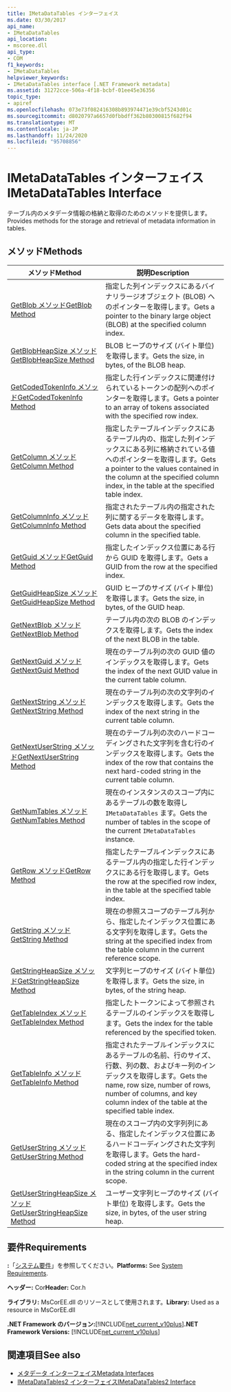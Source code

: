 ```yaml
---
title: IMetaDataTables インターフェイス
ms.date: 03/30/2017
api_name:
- IMetaDataTables
api_location:
- mscoree.dll
api_type:
- COM
f1_keywords:
- IMetaDataTables
helpviewer_keywords:
- IMetaDataTables interface [.NET Framework metadata]
ms.assetid: 31272cce-506a-4f18-bcbf-01ee45e36356
topic_type:
- apiref
ms.openlocfilehash: 073e73f082416308b893974471e39cbf5243d01c
ms.sourcegitcommit: d8020797a6657d0fbbdff362b80300815f682f94
ms.translationtype: MT
ms.contentlocale: ja-JP
ms.lasthandoff: 11/24/2020
ms.locfileid: "95708856"
---
```

# <a name="imetadatatables-interface"></a><span data-ttu-id="21bc3-102">IMetaDataTables インターフェイス</span><span class="sxs-lookup"><span data-stu-id="21bc3-102">IMetaDataTables Interface</span></span>

<span data-ttu-id="21bc3-103">テーブル内のメタデータ情報の格納と取得のためのメソッドを提供します。</span><span class="sxs-lookup"><span data-stu-id="21bc3-103">Provides methods for the storage and retrieval of metadata information in tables.</span></span>  
  
## <a name="methods"></a><span data-ttu-id="21bc3-104">メソッド</span><span class="sxs-lookup"><span data-stu-id="21bc3-104">Methods</span></span>  
  
|<span data-ttu-id="21bc3-105">メソッド</span><span class="sxs-lookup"><span data-stu-id="21bc3-105">Method</span></span>|<span data-ttu-id="21bc3-106">説明</span><span class="sxs-lookup"><span data-stu-id="21bc3-106">Description</span></span>|  
|------------|-----------------|  
|[<span data-ttu-id="21bc3-107">GetBlob メソッド</span><span class="sxs-lookup"><span data-stu-id="21bc3-107">GetBlob Method</span></span>](imetadatatables-getblob-method.md)|<span data-ttu-id="21bc3-108">指定した列インデックスにあるバイナリラージオブジェクト (BLOB) へのポインターを取得します。</span><span class="sxs-lookup"><span data-stu-id="21bc3-108">Gets a pointer to the binary large object (BLOB) at the specified column index.</span></span>|  
|[<span data-ttu-id="21bc3-109">GetBlobHeapSize メソッド</span><span class="sxs-lookup"><span data-stu-id="21bc3-109">GetBlobHeapSize Method</span></span>](imetadatatables-getblobheapsize-method.md)|<span data-ttu-id="21bc3-110">BLOB ヒープのサイズ (バイト単位) を取得します。</span><span class="sxs-lookup"><span data-stu-id="21bc3-110">Gets the size, in bytes, of the BLOB heap.</span></span>|  
|[<span data-ttu-id="21bc3-111">GetCodedTokenInfo メソッド</span><span class="sxs-lookup"><span data-stu-id="21bc3-111">GetCodedTokenInfo Method</span></span>](imetadatatables-getcodedtokeninfo-method.md)|<span data-ttu-id="21bc3-112">指定した行インデックスに関連付けられているトークンの配列へのポインターを取得します。</span><span class="sxs-lookup"><span data-stu-id="21bc3-112">Gets a pointer to an array of tokens associated with the specified row index.</span></span>|  
|[<span data-ttu-id="21bc3-113">GetColumn メソッド</span><span class="sxs-lookup"><span data-stu-id="21bc3-113">GetColumn Method</span></span>](imetadatatables-getcolumn-method.md)|<span data-ttu-id="21bc3-114">指定したテーブルインデックスにあるテーブル内の、指定した列インデックスにある列に格納されている値へのポインターを取得します。</span><span class="sxs-lookup"><span data-stu-id="21bc3-114">Gets a pointer to the values contained in the column at the specified column index, in the table at the specified table index.</span></span>|  
|[<span data-ttu-id="21bc3-115">GetColumnInfo メソッド</span><span class="sxs-lookup"><span data-stu-id="21bc3-115">GetColumnInfo Method</span></span>](imetadatatables-getcolumninfo-method.md)|<span data-ttu-id="21bc3-116">指定されたテーブル内の指定された列に関するデータを取得します。</span><span class="sxs-lookup"><span data-stu-id="21bc3-116">Gets data about the specified column in the specified table.</span></span>|  
|[<span data-ttu-id="21bc3-117">GetGuid メソッド</span><span class="sxs-lookup"><span data-stu-id="21bc3-117">GetGuid Method</span></span>](imetadatatables-getguid-method.md)|<span data-ttu-id="21bc3-118">指定したインデックス位置にある行から GUID を取得します。</span><span class="sxs-lookup"><span data-stu-id="21bc3-118">Gets a GUID from the row at the specified index.</span></span>|  
|[<span data-ttu-id="21bc3-119">GetGuidHeapSize メソッド</span><span class="sxs-lookup"><span data-stu-id="21bc3-119">GetGuidHeapSize Method</span></span>](imetadatatables-getguidheapsize-method.md)|<span data-ttu-id="21bc3-120">GUID ヒープのサイズ (バイト単位) を取得します。</span><span class="sxs-lookup"><span data-stu-id="21bc3-120">Gets the size, in bytes, of the GUID heap.</span></span>|  
|[<span data-ttu-id="21bc3-121">GetNextBlob メソッド</span><span class="sxs-lookup"><span data-stu-id="21bc3-121">GetNextBlob Method</span></span>](imetadatatables-getnextblob-method.md)|<span data-ttu-id="21bc3-122">テーブル内の次の BLOB のインデックスを取得します。</span><span class="sxs-lookup"><span data-stu-id="21bc3-122">Gets the index of the next BLOB in the table.</span></span>|  
|[<span data-ttu-id="21bc3-123">GetNextGuid メソッド</span><span class="sxs-lookup"><span data-stu-id="21bc3-123">GetNextGuid Method</span></span>](imetadatatables-getnextguid-method.md)|<span data-ttu-id="21bc3-124">現在のテーブル列の次の GUID 値のインデックスを取得します。</span><span class="sxs-lookup"><span data-stu-id="21bc3-124">Gets the index of the next GUID value in the current table column.</span></span>|  
|[<span data-ttu-id="21bc3-125">GetNextString メソッド</span><span class="sxs-lookup"><span data-stu-id="21bc3-125">GetNextString Method</span></span>](imetadatatables-getnextstring-method.md)|<span data-ttu-id="21bc3-126">現在のテーブル列の次の文字列のインデックスを取得します。</span><span class="sxs-lookup"><span data-stu-id="21bc3-126">Gets the index of the next string in the current table column.</span></span>|  
|[<span data-ttu-id="21bc3-127">GetNextUserString メソッド</span><span class="sxs-lookup"><span data-stu-id="21bc3-127">GetNextUserString Method</span></span>](imetadatatables-getnextuserstring-method.md)|<span data-ttu-id="21bc3-128">現在のテーブル列の次のハードコーディングされた文字列を含む行のインデックスを取得します。</span><span class="sxs-lookup"><span data-stu-id="21bc3-128">Gets the index of the row that contains the next hard-coded string in the current table column.</span></span>|  
|[<span data-ttu-id="21bc3-129">GetNumTables メソッド</span><span class="sxs-lookup"><span data-stu-id="21bc3-129">GetNumTables Method</span></span>](imetadatatables-getnumtables-method.md)|<span data-ttu-id="21bc3-130">現在のインスタンスのスコープ内にあるテーブルの数を取得し `IMetaDataTables` ます。</span><span class="sxs-lookup"><span data-stu-id="21bc3-130">Gets the number of tables in the scope of the current `IMetaDataTables` instance.</span></span>|  
|[<span data-ttu-id="21bc3-131">GetRow メソッド</span><span class="sxs-lookup"><span data-stu-id="21bc3-131">GetRow Method</span></span>](imetadatatables-getrow-method.md)|<span data-ttu-id="21bc3-132">指定したテーブルインデックスにあるテーブル内の指定した行インデックスにある行を取得します。</span><span class="sxs-lookup"><span data-stu-id="21bc3-132">Gets the row at the specified row index, in the table at the specified table index.</span></span>|  
|[<span data-ttu-id="21bc3-133">GetString メソッド</span><span class="sxs-lookup"><span data-stu-id="21bc3-133">GetString Method</span></span>](imetadatatables-getstring-method.md)|<span data-ttu-id="21bc3-134">現在の参照スコープのテーブル列から、指定したインデックス位置にある文字列を取得します。</span><span class="sxs-lookup"><span data-stu-id="21bc3-134">Gets the string at the specified index from the table column in the current reference scope.</span></span>|  
|[<span data-ttu-id="21bc3-135">GetStringHeapSize メソッド</span><span class="sxs-lookup"><span data-stu-id="21bc3-135">GetStringHeapSize Method</span></span>](imetadatatables-getstringheapsize-method.md)|<span data-ttu-id="21bc3-136">文字列ヒープのサイズ (バイト単位) を取得します。</span><span class="sxs-lookup"><span data-stu-id="21bc3-136">Gets the size, in bytes, of the string heap.</span></span>|  
|[<span data-ttu-id="21bc3-137">GetTableIndex メソッド</span><span class="sxs-lookup"><span data-stu-id="21bc3-137">GetTableIndex Method</span></span>](imetadatatables-gettableindex-method.md)|<span data-ttu-id="21bc3-138">指定したトークンによって参照されるテーブルのインデックスを取得します。</span><span class="sxs-lookup"><span data-stu-id="21bc3-138">Gets the index for the table referenced by the specified token.</span></span>|  
|[<span data-ttu-id="21bc3-139">GetTableInfo メソッド</span><span class="sxs-lookup"><span data-stu-id="21bc3-139">GetTableInfo Method</span></span>](imetadatatables-gettableinfo-method.md)|<span data-ttu-id="21bc3-140">指定されたテーブルインデックスにあるテーブルの名前、行のサイズ、行数、列の数、およびキー列のインデックスを取得します。</span><span class="sxs-lookup"><span data-stu-id="21bc3-140">Gets the name, row size, number of rows, number of columns, and key column index of the table at the specified table index.</span></span>|  
|[<span data-ttu-id="21bc3-141">GetUserString メソッド</span><span class="sxs-lookup"><span data-stu-id="21bc3-141">GetUserString Method</span></span>](imetadatatables-getuserstring-method.md)|<span data-ttu-id="21bc3-142">現在のスコープ内の文字列列にある、指定したインデックス位置にあるハードコーディングされた文字列を取得します。</span><span class="sxs-lookup"><span data-stu-id="21bc3-142">Gets the hard-coded string at the specified index in the string column in the current scope.</span></span>|  
|[<span data-ttu-id="21bc3-143">GetUserStringHeapSize メソッド</span><span class="sxs-lookup"><span data-stu-id="21bc3-143">GetUserStringHeapSize Method</span></span>](imetadatatables-getuserstringheapsize-method.md)|<span data-ttu-id="21bc3-144">ユーザー文字列ヒープのサイズ (バイト単位) を取得します。</span><span class="sxs-lookup"><span data-stu-id="21bc3-144">Gets the size, in bytes, of the user string heap.</span></span>|  
  
## <a name="requirements"></a><span data-ttu-id="21bc3-145">要件</span><span class="sxs-lookup"><span data-stu-id="21bc3-145">Requirements</span></span>  

 <span data-ttu-id="21bc3-146">**:**「[システム要件](../../get-started/system-requirements.md)」を参照してください。</span><span class="sxs-lookup"><span data-stu-id="21bc3-146">**Platforms:** See [System Requirements](../../get-started/system-requirements.md).</span></span>  
  
 <span data-ttu-id="21bc3-147">**ヘッダー:** Cor</span><span class="sxs-lookup"><span data-stu-id="21bc3-147">**Header:** Cor.h</span></span>  
  
 <span data-ttu-id="21bc3-148">**ライブラリ:** MsCorEE.dll のリソースとして使用されます。</span><span class="sxs-lookup"><span data-stu-id="21bc3-148">**Library:** Used as a resource in MsCorEE.dll</span></span>  
  
 <span data-ttu-id="21bc3-149">**.NET Framework のバージョン:**[!INCLUDE[net_current_v10plus](../../../../includes/net-current-v10plus-md.md)]</span><span class="sxs-lookup"><span data-stu-id="21bc3-149">**.NET Framework Versions:** [!INCLUDE[net_current_v10plus](../../../../includes/net-current-v10plus-md.md)]</span></span>  
  
## <a name="see-also"></a><span data-ttu-id="21bc3-150">関連項目</span><span class="sxs-lookup"><span data-stu-id="21bc3-150">See also</span></span>

- [<span data-ttu-id="21bc3-151">メタデータ インターフェイス</span><span class="sxs-lookup"><span data-stu-id="21bc3-151">Metadata Interfaces</span></span>](metadata-interfaces.md)
- [<span data-ttu-id="21bc3-152">IMetaDataTables2 インターフェイス</span><span class="sxs-lookup"><span data-stu-id="21bc3-152">IMetaDataTables2 Interface</span></span>](imetadatatables2-interface.md)
